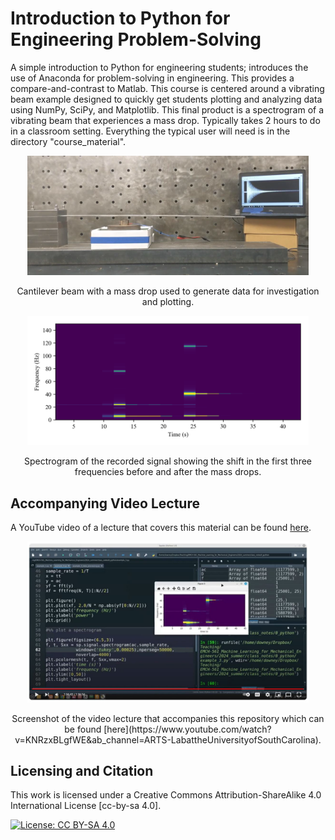 # Introduction to Python for Engineering Problem-Solving

A simple introduction to Python for engineering students; introduces the use of Anaconda for problem-solving in engineering. This provides a compare-and-contrast to Matlab. This course is centered around a vibrating beam example designed to quickly get students plotting and analyzing data using NumPy, SciPy, and Matplotlib. This final product is a spectrogram of a vibrating beam that experiences a mass drop. Typically takes 2 hours to do in a classroom setting. Everything the typical user will need is in the directory "course_material".


<p align="center">
<img src="media/beam.png" alt="drawing" width="450"/>
</p>
<p align="center"> Cantilever beam with a mass drop used to generate data for investigation and plotting.</p>

<p align="center">
<img src="media/Spectrogram.png" alt="drawing" width="450"/>
</p>
<p align="center"> Spectrogram of the recorded signal showing the shift in the first three frequencies before and after the mass drops.  </p>

## Accompanying Video Lecture

A YouTube video of a lecture that covers this material can be found [here](https://www.youtube.com/watch?v=KNRzxBLgfWE&ab_channel=ARTS-LabattheUniversityofSouthCarolina).

<p align="center">
<img src="media/youtube_video_screenshot.jpg" alt="drawing" width="450"/>
</p>
<p align="center"> Screenshot of the video lecture that accompanies this repository which can be found [here](https://www.youtube.com/watch?v=KNRzxBLgfWE&ab_channel=ARTS-LabattheUniversityofSouthCarolina).  </p>


## Licensing and Citation

This work is licensed under a Creative Commons Attribution-ShareAlike 4.0 International License [cc-by-sa 4.0].

[![License: CC BY-SA 4.0](https://img.shields.io/badge/License-CC_BY--SA_4.0-lightgrey.svg)](https://creativecommons.org/licenses/by-sa/4.0/)

